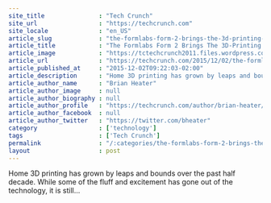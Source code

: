 ```yaml
---
site_title               : "Tech Crunch"
site_url                 : "https://techcrunch.com"
site_locale              : "en_US"
article_slug             : "the-formlabs-form-2-brings-the-3d-printing-magic-again"
article_title            : "The Formlabs Form 2 Brings The 3D-Printing Magic (Again)"
article_image            : "https://tctechcrunch2011.files.wordpress.com/2015/09/formlabs-form-2-tabletop1.jpg?w=764&h=400&crop=1"
article_url              : "https://techcrunch.com/2015/12/02/the-formlabs-form-2-brings-the-3d-printing-magic-again/"
article_published_at     : "2015-12-02T09:22:03-02:00"
article_description      : "Home 3D printing has grown by leaps and bounds over the past half decade. While some of the fluff and excitement has gone out of the technology, it is still..."
article_author_name      : "Brian Heater"
article_author_image     : null
article_author_biography : null
article_author_profile   : "https://techcrunch.com/author/brian-heater/"
article_author_facebook  : null
article_author_twitter   : "https://twitter.com/bheater"
category                 : ['technology']
tags                     : ['Tech Crunch']
permalink                : "/:categories/the-formlabs-form-2-brings-the-3d-printing-magic-again/"
layout                   : post
---
```


Home 3D printing has grown by leaps and bounds over the past half decade. While some of the fluff and excitement has gone out of the technology, it is still...
